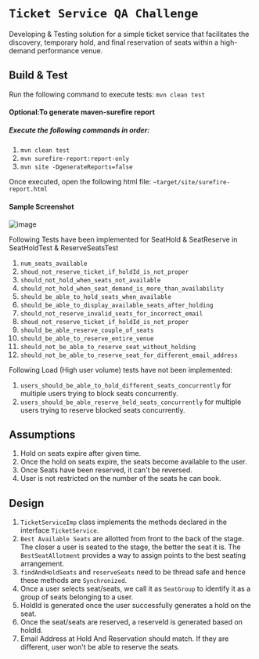 `Ticket Service QA Challenge`
==
Developing & Testing solution for a simple ticket service that facilitates the discovery, temporary hold, and final reservation of seats within a high-demand
performance venue.  


## Build & Test

Run the following command to execute tests:
```mvn clean test```

#### Optional:To generate maven-surefire report
##### Execute the following commands in order:
1. ```mvn clean test```
2. ```mvn surefire-report:report-only```
3. ```mvn site -DgenerateReports=false```

Once executed, open the following html file:
```~target/site/surefire-report.html```
#### Sample Screenshot
![image](https://user-images.githubusercontent.com/8683732/42201220-d57897ca-7e64-11e8-8680-724486527152.png)

Following Tests have been implemented for SeatHold & SeatReserve in SeatHoldTest & ReserveSeatsTest
1. `num_seats_available`
2. `shoud_not_reserve_ticket_if_holdId_is_not_proper`
3. `should_not_hold_when_seats_not_available`
4. `should_not_hold_when_seat_demand_is_more_than_availability`
5. `should_be_able_to_hold_seats_when_available`
6. `should_be_able_to_display_available_seats_after_holding`
7. `should_not_reserve_invalid_seats_for_incorrect_email`
8. `shoud_not_reserve_ticket_if_holdId_is_not_proper`
9. `should_be_able_reserve_couple_of_seats`
10. `should_be_able_to_reserve_entire_venue`
11. `should_not_be_able_to_reserve_seat_without_holding`
12. `should_not_be_able_to_reserve_seat_for_different_email_address`

Following Load (High user volume) tests have not been implemented:
1. `users_should_be_able_to_hold_different_seats_concurrently` for multiple users trying to block seats concurrently.
2. `users_should_be_able_reserve_held_seats_concurrently` for multiple users trying to reserve blocked seats concurrently.

## Assumptions

1. Hold on seats expire after given time.
2. Once the hold on seats expire, the seats become available to the user.
3. Once Seats have been reserved, it can't be reversed.
4. User is not restricted on the number of the seats he can book. 

## Design

1. ```TicketServiceImp``` class implements the methods declared in the interface `TicketService`.
2. `Best Available Seats` are allotted from front to the back of the stage. The closer a user is seated to the stage, the better the seat it is. The `BestSeatAllotment` provides a way to assign points to the best seating arrangement.
3. ```findAndHoldSeats``` and ```reserveSeats``` need to be thread safe and hence these methods are `Synchronized`.
4. Once a user selects seat/seats, we call it as `SeatGroup` to identify it as a group of seats belonging to a user.
5. HoldId is generated once the user successfully generates a hold on the seat.
6. Once the seat/seats are reserved, a reserveId is generated based on holdId.
7. Email Address at Hold And Reservation should match. If they are different, user won't be able to reserve the seats.

